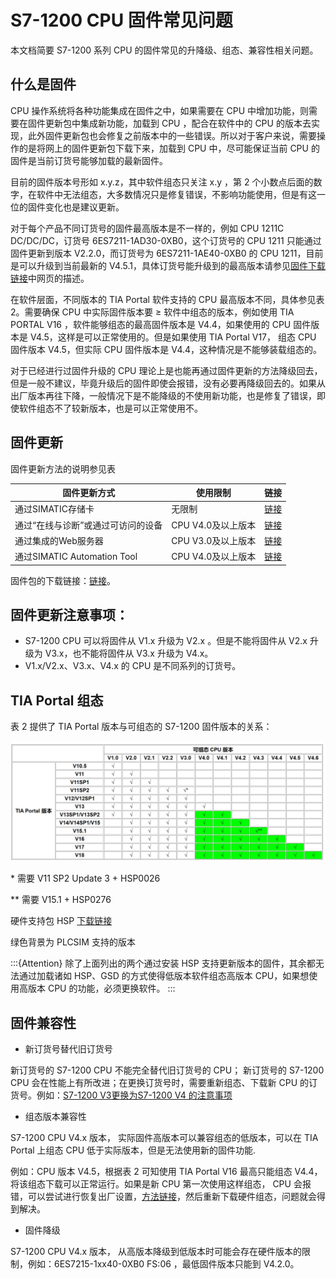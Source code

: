 # S7-1200 CPU 固件常见问题

本文档简要 S7-1200 系列 CPU 的固件常见的升降级、组态、兼容性相关问题。

## 什么是固件

CPU 操作系统将各种功能集成在固件之中，如果需要在 CPU 中增加功能，则需要在固件更新包中集成新功能，加载到 CPU ，配合在软件中的 CPU 的版本去实现，此外固件更新包也会修复之前版本中的一些错误。所以对于客户来说，需要操作的是将网上的固件更新包下载下来，加载到 CPU 中，尽可能保证当前 CPU 的固件是当前订货号能够加载的最新固件。

目前的固件版本号形如 x.y.z，其中软件组态只关注 x.y ，第 2 个小数点后面的数字，在软件中无法组态，大多数情况只是修复错误，不影响功能使用，但是有这一位的固件变化也是建议更新。

对于每个产品不同订货号的固件最高版本是不一样的，例如 CPU 1211C DC/DC/DC，订货号 6ES7211-1AD30-0XB0，这个订货号的 CPU 1211 只能通过固件更新到版本 V2.2.0，而订货号为 6ES7211-1AE40-0XB0 的 CPU 1211，目前是可以升级到当前最新的 V4.5.1，具体订货号能升级到的最高版本请参见[固件下载链接](../../01-resource/08-online_download.md#s7-1200-固件下载)中网页的描述。

在软件层面，不同版本的 TIA Portal 软件支持的 CPU 最高版本不同，具体参见表 2。需要确保 CPU 中实际固件版本要 ≥ 软件中组态的版本，例如使用 TIA PORTAL V16 ，软件能够组态的最高固件版本是 V4.4，如果使用的 CPU 固件版本是 V4.5，这样是可以正常使用的。但是如果使用 TIA Portal V17， 组态 CPU 固件版本 V4.5，但实际 CPU 固件版本是 V4.4，这种情况是不能够装载组态的。

对于已经进行过固件升级的 CPU 理论上是也能再通过固件更新的方法降级回去，但是一般不建议，毕竟升级后的固件即使会报错，没有必要再降级回去的。如果从出厂版本再往下降，一般情况下是不能降级的不使用新功能，也是修复了错误，即使软件组态不了较新版本，也是可以正常使用不。

## 固件更新

固件更新方法的说明参见表

|固件更新方式 | 使用限制 | 链接 |
|------------|----------|-----|
|通过SIMATIC存储卡| 无限制 |[链接](../../08-Function/10-Memory_Card.md#memorycard)|
|通过“在线与诊断”或通过可访问的设备 |CPU V4.0及以上版本 | [链接](../03-firmware_update/firmware.md#使用tia软件更新cpu固件) |
|通过集成的Web服务器 |CPU V3.0及以上版本 |[链接](../03-firmware_update/firmware1.md#web访问方式更新cpu固件)|
|通过SIMATIC Automation Tool | CPU V4.0及以上版本| [链接](../../09-Diagnose/01-AutomationTool.htm#a)|

固件包的下载链接：[链接](../../01-resource/08-online_download.md#s7-1200-固件下载)。

## 固件更新注意事项：

- S7-1200 CPU 可以将固件从 V1.x 升级为 V2.x 。但是不能将固件从 V2.x 升级为 V3.x，也不能将固件从 V3.x 升级为 V4.x。
- V1.x/V2.x、V3.x、V4.x 的 CPU 是不同系列的订货号。

## TIA Portal 组态

表 2 提供了 TIA Portal 版本与可组态的 S7-1200 固件版本的关系：

![alt text](../image-11.png)

\* 需要 V11 SP2 Update 3 + HSP0026

\** 需要 V15.1 + HSP0276

硬件支持包 HSP [下载链接](../../01-resource/08-online_download.md#tia-portal-软件硬件支持包hsp下载)

绿色背景为 PLCSIM 支持的版本

:::{Attention}
除了上面列出的两个通过安装 HSP 支持更新版本的固件，其余都无法通过加载诸如 HSP、GSD 的方式使得低版本软件组态高版本 CPU，如果想使用高版本 CPU 的功能，必须更换软件。
:::

## 固件兼容性

- 新订货号替代旧订货号

新订货号的 S7-1200 CPU 不能完全替代旧订货号的 CPU； 新订货号的 S7-1200 CPU 会在性能上有所改进；在更换订货号时，需要重新组态、下载新 CPU 的订货号。例如：<u>[S7-1200 V3更换为S7-1200 V4 的注意事项](https://support.industry.siemens.com/cs/cn/zh/view/82140966)</u>

- 组态版本兼容性

S7-1200 CPU V4.x 版本， 实际固件高版本可以兼容组态的低版本，可以在 TIA Portal 上组态 CPU 低于实际版本，但是无法使用新的固件功能.

例如：CPU 版本 V4.5，根据表 2 可知使用 TIA Portal V16 最高只能组态 V4.4，将该组态下载可以正常运行。如果是新 CPU 第一次使用这样组态， CPU 会报错，可以尝试进行恢复出厂设置，<u>[方法链接](../../08-Function/07-reset.md)</u>，然后重新下载硬件组态，问题就会得到解决。

- 固件降级

S7-1200 CPU V4.x 版本， 从高版本降级到低版本时可能会存在硬件版本的限制，例如：6ES7215-1xx40-0XB0 FS:06 ，最低固件版本只能到 V4.2.0。


